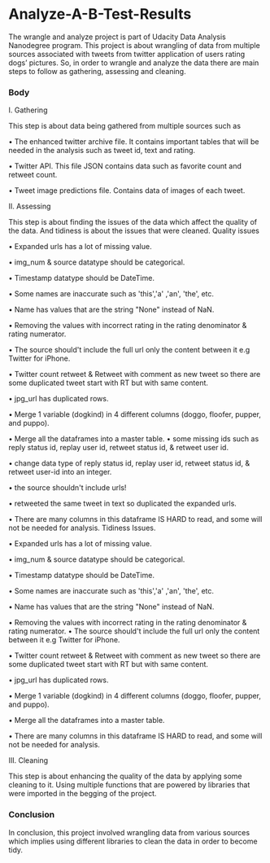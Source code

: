 # Analyze-A-B-Test-Results
The wrangle and analyze project is part of Udacity Data Analysis Nanodegree program. This project is about wrangling of data from multiple sources associated with tweets from twitter application of users rating dogs’ pictures. So, in order to wrangle and analyze the data there are main steps to follow as gathering, assessing and cleaning.

### Body

I. Gathering

This step is about data being gathered from multiple sources such as

• The enhanced twitter archive file. It contains important tables that will be needed in the analysis such as tweet id, text and rating.

• Twitter API. This file JSON contains data such as favorite count and retweet count.

• Tweet image predictions file. Contains data of images of each tweet.

II. Assessing

This step is about finding the issues of the data which affect the quality of the data. And tidiness is about the issues that were cleaned.
Quality issues

• Expanded urls has a lot of missing value.

• img_num & source datatype should be categorical.

• Timestamp datatype should be DateTime.

• Some names are inaccurate such as 'this','a' ,'an', 'the', etc.

• Name has values that are the string "None" instead of NaN.

• Removing the values with incorrect rating in the rating denominator & rating
numerator.

• The source should't include the full url only the content between it e.g Twitter for
iPhone.

• Twitter count retweet & Retweet with comment as new tweet so there are some
duplicated tweet start with RT but with same content.

• jpg_url has duplicated rows.

• Merge 1 variable (dogkind) in 4 different columns (doggo, floofer, pupper, and
puppo).

• Merge all the dataframes into a master table.
• some missing ids such as reply status id, replay user id, retweet status id, &
retweet user id.

• change data type of reply status id, replay user id, retweet status id, & retweet
user-id into an integer.

• the source shouldn't include urls!

• retweeted the same tweet in text so duplicated the expanded urls.

• There are many columns in this dataframe IS HARD to read, and some will not be needed for analysis.
Tidiness Issues.

• Expanded urls has a lot of missing value.

• img_num & source datatype should be categorical.

• Timestamp datatype should be DateTime.

• Some names are inaccurate such as 'this','a' ,'an', 'the', etc.

• Name has values that are the string "None" instead of NaN.

• Removing the values with incorrect rating in the rating denominator & rating
numerator.
• The source should't include the full url only the content between it e.g Twitter for
iPhone.

• Twitter count retweet & Retweet with comment as new tweet so there are some
duplicated tweet start with RT but with same content.

• jpg_url has duplicated rows.

• Merge 1 variable (dogkind) in 4 different columns (doggo, floofer, pupper, and
puppo).

• Merge all the dataframes into a master table.

• There are many columns in this dataframe IS HARD to read, and some will not
be needed for analysis.

III. Cleaning

This step is about enhancing the quality of the data by applying some cleaning to it. Using multiple functions that are powered by libraries that were imported in the begging of the project.

### Conclusion
In conclusion, this project involved wrangling data from various sources which implies
using different libraries to clean the data in order to become tidy.
